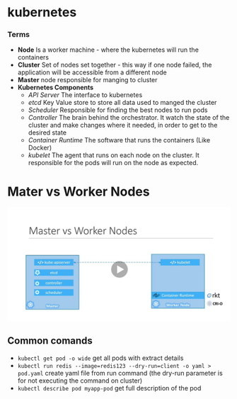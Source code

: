 # kubernetes

### Terms
- **Node** Is a worker machine - where the kubernetes will run the containers
- **Cluster** Set of nodes set together - this way if one node failed, the application will be accessible from a different node
- **Master** node responsible for manging to cluster
- **Kubernetes Components**
	- *API Server* The interface to kubernetes
	- *etcd* Key Value store to store all data used to manged the cluster
	- *Scheduler* Responsible for finding the best nodes to run pods
	- *Controller* The brain behind the orchestrator. It watch the state of the cluster and make changes where it needed, in order to get to the desired state 
	- *Container Runtime* The software that runs the containers (Like Docker)
	- *kubelet* The agent that runs on each node on the cluster. It responsible for the pods will run on the node as expected.

# Mater vs Worker Nodes
![alt text](attachments/master-vs-worker-nodes.png "Logo Title Text 1")

## Common comands
- `kubectl get pod -o wide` get all pods with extract details
- `kubectl run redis --image=redis123 --dry-run=client -o yaml > pod.yaml` create yaml file from run command (the dry-run parameter is for not executing the command on cluster)
- `kubectl describe pod myapp-pod` get full description of the pod